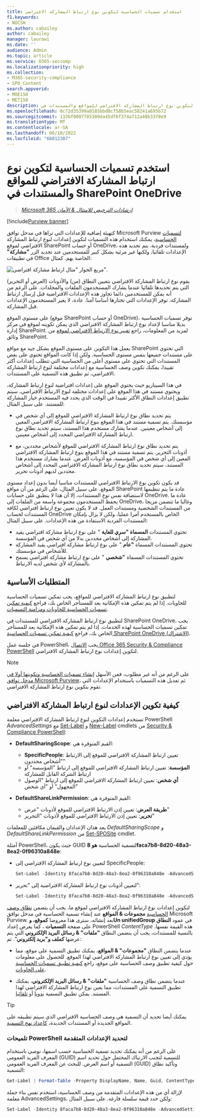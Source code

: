 ```yaml
---
title: استخدام تسميات الحساسية لتكوين نوع ارتباط المشاركة الافتراضي
f1.keywords:
- NOCSH
ms.author: cabailey
author: cabailey
manager: laurawi
ms.date: ''
audience: Admin
ms.topic: article
ms.service: O365-seccomp
ms.localizationpriority: high
ms.collection:
- M365-security-compliance
- SPO_Content
search.appverid:
- MOE150
- MET150
description: استخدم تسميات الحساسية لتكوين نوع ارتباط المشاركة الافتراضي للمواقع والمستندات في SharePoint OneDrive.
ms.openlocfilehash: 0c72d35399a0185bbd8cf58b5eac58241a695b72
ms.sourcegitcommit: 133bf9097785309da45df6f374a712a48b33f8e9
ms.translationtype: MT
ms.contentlocale: ar-SA
ms.lasthandoff: 06/10/2022
ms.locfileid: "66012307"
---
```

# <a name="use-sensitivity-labels-to-configure-the-default-sharing-link-type-for-sites-and-documents-in-sharepoint-and-onedrive"></a>استخدم تسميات الحساسية لتكوين نوع ارتباط المشاركة الافتراضي للمواقع والمستندات في SharePoint OneDrive

>*[Microsoft 365 إرشادات الترخيص للامتثال & الأمان](/office365/servicedescriptions/microsoft-365-service-descriptions/microsoft-365-tenantlevel-services-licensing-guidance/microsoft-365-security-compliance-licensing-guidance).*

[!include[Purview banner](../includes/purview-rebrand-banner.md)]

كتهيئة إضافية للإعدادات التي تراها في مدخل توافق Microsoft Purview [لتسميات الحساسية](sensitivity-labels.md)، يمكنك استخدام هذه التسميات لتكوين إعدادات لنوع ارتباط المشاركة الافتراضي لموقع SharePoint أو حساب OneDrive، ولمستندات فردية. يتم تحديد هذه الإعدادات تلقائيا، ولكنها غير مرئية بشكل كبير للمستخدمين عند تحديد الزر **"مشاركة"** في تطبيقات Office الخاصة بهم. كمثال:

![مربع الحوار "مثال ارتباط مشاركة افتراضي".](../media/default-sharing-link-example.png)

يقوم نوع ارتباط المشاركة الافتراضي بتعيين النطاق (من) والأذونات (العرض أو التحرير) التي يتم تحديدها تلقائيا عندما يشارك المستخدمون الملفات والمجلدات. على الرغم من أنه يمكن للمستخدمين دائما تجاوز هذه الإعدادات الافتراضية قبل إرسال ارتباط المشاركة، توفر الإعدادات التي تختارها أساسا آمنا. عادة، لا يغير المستخدمون الإعدادات قبل المشاركة.

على مستوى الموقع (موقع SharePoint أو حساب OneDrive)، توفر تسميات الحساسية بديلا مناسبا لإعداد نوع ارتباط المشاركة الافتراضي الذي يمكن تكوينه لموقع في مركز إدارة SharePoint. لمزيد من المعلومات، راجع [تغيير نوع الارتباط الافتراضي لموقع](/sharepoint/change-default-sharing-link) من وثائق SharePoint.

يعمل هذا التكوين على مستوى الموقع بشكل جيد مع مواقع SharePoint التي تحتوي على مستندات جميعها بنفس مستوى الحساسية. ولكن إذا كانت المواقع تحتوي على بعض المستندات التي تحتوي على مستوى أعلى من الحساسية التي تتطلب إعدادات أكثر تقييدا، يمكنك تكوين وصف الحساسية مع إعدادات مختلفة لنوع ارتباط المشاركة الافتراضي، ثم تطبيق هذه التسمية على المستندات.

في هذا السيناريو حيث يحتوي الموقع على إعدادات افتراضية لنوع ارتباط المشاركة، ويحتوي مستند في هذا الموقع على إعدادات مختلفة لنوع الارتباط الافتراضي، سيتم تطبيق إعدادات النطاق الأكثر تقييدا في الوقت الذي يحدد فيه المستخدم خيار المشاركة للمستند. على سبيل المثال:

- يتم تحديد نطاق نوع ارتباط المشاركة الافتراضي للموقع إلى أي شخص في مؤسستك. يتم تسمية مستند في هذا الموقع بنوع ارتباط المشاركة الافتراضي المعين إلى أشخاص معينين. عندما يشارك مستخدم هذا المستند، سيتم تحديد نطاق نوع ارتباط المشاركة الافتراضي المحدد إلى أشخاص معينين.

- يتم تحديد نطاق نوع ارتباط المشاركة الافتراضي للموقع لأشخاص محددين، مع أذونات التحرير. يتم تسمية مستند في هذا الموقع بنوع ارتباط المشاركة الافتراضي المعين إلى أي شخص في المؤسسة، مع أذونات العرض. عندما يشارك مستخدم هذا المستند، سيتم تحديد نطاق نوع ارتباط المشاركة الافتراضي المحدد إلى أشخاص محددين لديهم أذونات تحرير.

قد يكون تكوين نوع الارتباط الافتراضي للمستندات مناسبا أيضا بدون إعداد مستوى الموقع. على سبيل المثال، على الرغم من أن مواقع SharePoint عادة ما يتم تنظيمها لاستضافة نفس نوع المستندات، إلا أن هذا لا ينطبق على حسابات OneDrive. عادة ما يحفظ المستخدمون مجموعة واسعة من الملفات إلى OneDrive، وغالبا ما تتضمن مزيجا من المستندات الشخصية ومستندات العمل. قد لا يكون تعيين نوع ارتباط افتراضي لكافة المستندات لحساب OneDrive الخاص بالمستخدم أمرا عمليا، ولكن لا يزال بإمكان المستندات الفردية الاستفادة من هذه الإعدادات. على سبيل المثال:

- تحتوي المستندات **المسماة "سري للغاية** " على نوع ارتباط مشاركة افتراضي يقيد المشاركة إلى أشخاص محددين بدلا من أي شخص في المؤسسة.
- تحتوي المستندات المسماة **"عام** " على نوع ارتباط مشاركة افتراضي يقيد المشاركة للأشخاص في مؤسستك.
- تحتوي المستندات المسماة **"شخصي** " على نوع ارتباط مشاركة افتراضي يسمح بالمشاركة لأي شخص لديه الارتباط.

## <a name="prerequisites"></a>المتطلبات الأساسية

لتطبيق نوع ارتباط المشاركة الافتراضي للمواقع، يجب تمكين تسميات الحساسية للحاويات. إذا لم يتم تمكين هذه الإمكانية بعد للمستأجر الخاص بك، فراجع [كيفية تمكين تسميات الحساسية للحاويات ومزامنة التسميات](sensitivity-labels-teams-groups-sites.md#how-to-enable-sensitivity-labels-for-containers-and-synchronize-labels).

لتطبيق نوع ارتباط المشاركة الافتراضي للمستندات في SharePoint OneDrive، يجب تمكين تسميات الحساسية لهذه الخدمات. إذا لم يتم تمكين هذه الإمكانية بعد للمستأجر الخاص بك، فراجع [كيفية تمكين تسميات الحساسية SharePoint OneDrive (الاشتراك)](sensitivity-labels-sharepoint-onedrive-files.md#how-to-enable-sensitivity-labels-for-sharepoint-and-onedrive-opt-in).

في جلسة عمل PowerShell، يجب [الاتصال Office 365 Security & Compliance PowerShell](/powershell/exchange/office-365-scc/connect-to-scc-powershell/connect-to-scc-powershell) لتكوين إعدادات نوع ارتباط المشاركة الافتراضي.

> [!NOTE]
> على الرغم من أنه غير مطلوب، فمن الأسهل [إنشاء تسميات الحساسية وتكوينها أولا في مدخل توافق Microsoft Purview](create-sensitivity-labels.md)، ثم تعديل هذه التسميات باستخدام الإعدادات التي تقوم بتكوين نوع ارتباط المشاركة الافتراضي.

## <a name="how-to-configure-settings-for-the-default-sharing-link-type"></a>كيفية تكوين الإعدادات لنوع ارتباط المشاركة الافتراضي

تستخدم إعدادات التكوين لنوع ارتباط المشاركة الافتراضي معلمة PowerShell *AdvancedSettings* مع [Set-Label](/powershell/module/exchange/set-label) و [New-Label](/powershell/module/exchange/new-labelpolicy) cmdlets من [Security & Compliance PowerShell](/powershell/exchange/scc-powershell):

- **DefaultSharingScope**: القيم المتوفرة هي:
    - **SpecificPeople**: تعيين ارتباط المشاركة الافتراضي للموقع إلى الارتباط "أشخاص محددون"
    - **المؤسسة**: تعيين ارتباط المشاركة الافتراضي للموقع إلى ارتباط "المؤسسة" أو ارتباط الشركة القابل للمشاركة
    - **أي شخص**: تعيين ارتباط المشاركة الافتراضي للموقع إلى ارتباط "الوصول المجهول" أو "أي شخص"

- **DefaultShareLinkPermission**: القيم المتوفرة هي:
    - **طريقة العرض**: تعيين إذن الارتباط الافتراضي للموقع لأذونات "عرض"
    - **تحرير**: تعيين إذن الارتباط الافتراضي للموقع لأذونات "التحرير"

يعد هذان الإعدادان والقيمان مكافئين للمعلمات *DefaultSharingScope* و *DefaultShareLinkPermission* من [Set-SPOSite](/powershell/module/sharepoint-online/set-sposite) cmdlet.

أمثلة PowerShell، حيث يكون GUID لتسمية الحساسية **هو 8faca7b8-8d20-48a3-8ea2-0f96310a848e**:

- لتعيين نوع ارتباط المشاركة الافتراضي إلى SpecificPeople:
    
    ````powershell
    Set-Label -Identity 8faca7b8-8d20-48a3-8ea2-0f96310a848e -AdvancedSettings @{DefaultSharingScope="SpecificPeople"}
    ````

- لتعيين أذونات نوع ارتباط المشاركة الافتراضية إلى "تحرير":
    
    ````powershell
    Set-Label -Identity 8faca7b8-8d20-48a3-8ea2-0f96310a848e -AdvancedSettings @{DefaultShareLinkPermission="Edit"}
    ````

لتكوين إعدادات نوع ارتباط المشاركة الافتراضي لموقع ما، يجب أن يتضمن [نطاق وصف الحساسية](sensitivity-labels.md#label-scopes) **مجموعات & المواقع** عند إنشاء تسمية الحساسية في مدخل توافق Microsoft Purview. بعد إنشائه، سترى هذا معروضا **كموقع، وUn unifiedGroup** في عمود **النطاق** على صفحة **التسميات** ، كما يعرض إعداد PowerShell *ContentType* هذه القيمة نفسها. بالنسبة للمستندات، يجب أن يتضمن النطاق **"ملفات" & رسائل البريد الإلكتروني** التي يتم عرضها **كملف و"بريد إلكتروني**". ثم:

- عندما يتضمن النطاق **"مجموعات" & المواقع**، يمكنك تطبيق التسمية على موقع، مما يؤدي إلى تعيين نوع ارتباط المشاركة الافتراضي لهذا الموقع. للحصول على معلومات حول كيفية تطبيق وصف الحساسية على موقع، راجع [كيفية تطبيق تسميات الحساسية على الحاويات](sensitivity-labels-teams-groups-sites.md#how-to-apply-sensitivity-labels-to-containers).

- عندما يتضمن نطاق وصف الحساسية **"ملفات" & رسائل البريد الإلكتروني**، يمكنك تطبيق التسمية على المستندات، مما يعين نوع ارتباط المشاركة الافتراضي لهذا المستند. يمكن تطبيق التسمية [يدويا](https://support.microsoft.com/office/apply-sensitivity-labels-to-your-files-and-email-in-office-2f96e7cd-d5a4-403b-8bd7-4cc636bae0f9) أو [تلقائيا](apply-sensitivity-label-automatically.md).

> [!TIP]
> يمكنك أيضا تحديد أن التسمية هي وصف الحساسية الافتراضي الذي سيتم تطبيقه على المواقع الجديدة أو المستندات الجديدة، [كإعداد نهج التسمية](sensitivity-labels.md#what-label-policies-can-do).

### <a name="powershell-tips-for-specifying-the-advanced-settings"></a>تلميحات PowerShell لتحديد الإعدادات المتقدمة

على الرغم من أنه يمكنك تحديد تسمية الحساسية حسب اسمها، نوصي باستخدام المعرف الفريد العمومي (GUID) للتسمية لتجنب الارتباك المحتمل حول تحديد اسم التسمية أو اسم العرض. للبحث عن المعرف الفريد العمومي (GUID) وتأكيد نطاق التسمية:

````powershell
Get-Label | Format-Table -Property DisplayName, Name, Guid, ContentType
````

لإزالة أي من هذه الإعدادات المتقدمة من وصف الحساسية، استخدم نفس بناء جملة معلمة AdvancedSettings، ولكن حدد قيمة سلسلة فارغة. على سبيل المثال:

````powershell
Set-Label -Identity 8faca7b8-8d20-48a3-8ea2-0f96310a848e -AdvancedSettings @{DefaultSharingScope=""}
````

